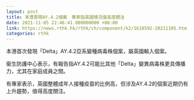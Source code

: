 ```yaml
---
layout: post
title: 本港首現AY.4.2個案　專家指英國情況值高度關注
date: 2021-11-05 22:46:41.000000000 +08:00
link: https://news.rthk.hk/rthk/ch/component/k2/1618592-20211105.htm
categories: rthk
---
```


本港首次發現「Delta」AY.4.2亞系變種病毒株個案，屬英國輸入個案。

衞生防護中心表示，有報告指AY.4.2可能比其他「Delta」變異病毒株更具傳播力，尤其在家庭成員之間。

有專家表示，英國整體成年人接種疫苗的比例高，但涉及AY.4.2的個案近期仍有上升趨勢，值得高度關注。
